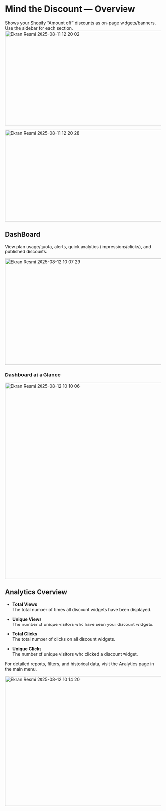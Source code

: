 # Mind the Discount — Overview
Shows your Shopify “Amount off” discounts as on-page widgets/banners. Use the sidebar for each section.
<img width="745" height="306" alt="Ekran Resmi 2025-08-11 12 20 02" src="https://github.com/user-attachments/assets/f34ef529-c1b3-4926-ab41-7f1a7eac6ddd" />

<img width="930" height="295" alt="Ekran Resmi 2025-08-11 12 20 28" src="https://github.com/user-attachments/assets/c8a0ab66-a68b-4e97-9a62-3d24642b5d60" />

## DashBoard
View plan usage/quota, alerts, quick analytics (impressions/clicks), and published discounts.

<img width="752" height="342" alt="Ekran Resmi 2025-08-12 10 07 29" src="https://github.com/user-attachments/assets/9b23be2d-34af-41aa-8348-7d38d93dbe8c" />

### Dashboard at a Glance

<img width="1020" height="633" alt="Ekran Resmi 2025-08-12 10 10 06" src="https://github.com/user-attachments/assets/72a5aeaf-b472-4ace-8d6f-05ebd50cf525" />

## Analytics Overview

- **Total Views**  
  The total number of times all discount widgets have been displayed.

- **Unique Views**  
  The number of unique visitors who have seen your discount widgets.

- **Total Clicks**  
  The total number of clicks on all discount widgets.

- **Unique Clicks**  
  The number of unique visitors who clicked a discount widget.

For detailed reports, filters, and historical data, visit the Analytics page in the main menu.

<img width="1017" height="419" alt="Ekran Resmi 2025-08-12 10 14 20" src="https://github.com/user-attachments/assets/73eda764-3b9d-4b2b-ab7b-465c81ccb8e6" />


